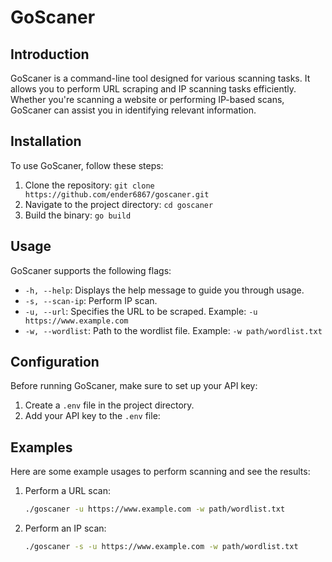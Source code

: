 


# GoScaner


## Introduction

GoScaner is a command-line tool designed for various scanning tasks. It allows you to perform URL scraping and IP scanning tasks efficiently. Whether you're scanning a website or performing IP-based scans, GoScaner can assist you in identifying relevant information.


## Installation

To use GoScaner, follow these steps:

1. Clone the repository: `git clone https://github.com/ender6867/goscaner.git`
2. Navigate to the project directory: `cd goscaner`
3. Build the binary: `go build`


## Usage

GoScaner supports the following flags:

- `-h, --help`: Displays the help message to guide you through usage.
- `-s, --scan-ip`: Perform IP scan.
- `-u, --url`: Specifies the URL to be scraped. Example: `-u https://www.example.com`
- `-w, --wordlist`: Path to the wordlist file. Example: `-w path/wordlist.txt`

## Configuration

Before running GoScaner, make sure to set up your API key:

1. Create a `.env` file in the project directory.
2. Add your API key to the `.env` file:

## Examples

Here are some example usages to perform scanning and see the results:

1. Perform a URL scan:
   ```sh
   ./goscaner -u https://www.example.com -w path/wordlist.txt
2. Perform an IP scan:
      ```sh
   ./goscaner -s -u https://www.example.com -w path/wordlist.txt

